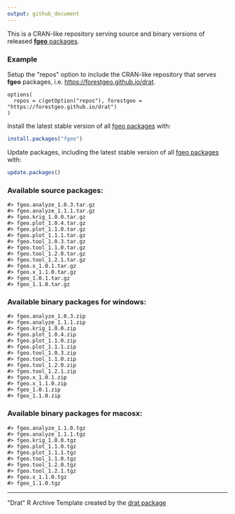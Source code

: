 ```yaml
---
output: github_document
---
```




This is a CRAN-like repository serving source and binary versions of released [__fgeo__ packages](https://forestgeo.github.io/fgeo/).

### Example

Setup the "repos" option to include the CRAN-like repository that serves __fgeo__ packages, i.e.  <https://forestgeo.github.io/drat>.

```
options(
  repos = c(getOption("repos"), forestgeo = "https://forestgeo.github.io/drat")
)
```

Install the latest stable version of all [fgeo packages](https://forestgeo.github.io/fgeo/) with:

```R
install.packages("fgeo")
```

Update packages, including the latest stable version of all [fgeo packages](https://forestgeo.github.io/fgeo/) with:

```R
update.packages()
```

### Available source packages:


```
#> fgeo.analyze_1.0.3.tar.gz
#> fgeo.analyze_1.1.1.tar.gz
#> fgeo.krig_1.0.0.tar.gz
#> fgeo.plot_1.0.4.tar.gz
#> fgeo.plot_1.1.0.tar.gz
#> fgeo.plot_1.1.1.tar.gz
#> fgeo.tool_1.0.3.tar.gz
#> fgeo.tool_1.1.0.tar.gz
#> fgeo.tool_1.2.0.tar.gz
#> fgeo.tool_1.2.1.tar.gz
#> fgeo.x_1.0.1.tar.gz
#> fgeo.x_1.1.0.tar.gz
#> fgeo_1.0.1.tar.gz
#> fgeo_1.1.0.tar.gz
```

### Available binary packages for windows:


```
#> fgeo.analyze_1.0.3.zip
#> fgeo.analyze_1.1.1.zip
#> fgeo.krig_1.0.0.zip
#> fgeo.plot_1.0.4.zip
#> fgeo.plot_1.1.0.zip
#> fgeo.plot_1.1.1.zip
#> fgeo.tool_1.0.3.zip
#> fgeo.tool_1.1.0.zip
#> fgeo.tool_1.2.0.zip
#> fgeo.tool_1.2.1.zip
#> fgeo.x_1.0.1.zip
#> fgeo.x_1.1.0.zip
#> fgeo_1.0.1.zip
#> fgeo_1.1.0.zip
```

### Available binary packages for macosx:


```
#> fgeo.analyze_1.1.0.tgz
#> fgeo.analyze_1.1.1.tgz
#> fgeo.krig_1.0.0.tgz
#> fgeo.plot_1.1.0.tgz
#> fgeo.plot_1.1.1.tgz
#> fgeo.tool_1.1.0.tgz
#> fgeo.tool_1.2.0.tgz
#> fgeo.tool_1.2.1.tgz
#> fgeo.x_1.1.0.tgz
#> fgeo_1.1.0.tgz
```

---

"Drat" R Archive Template created by the [drat package](https://CRAN.R-project.org/package=drat)
